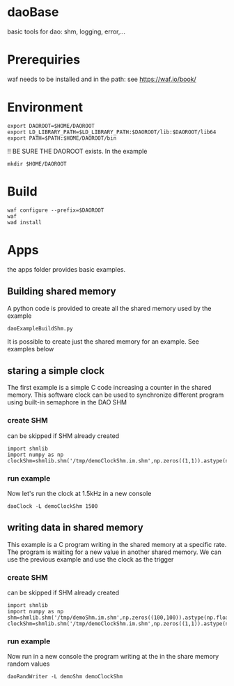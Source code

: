 # daoBase
basic tools for dao: shm, logging, error,...

# Prerequiries
waf needs to be installed and in the path: see https://waf.io/book/

# Environment
```
export DAOROOT=$HOME/DAOROOT
export LD_LIBRARY_PATH=$LD_LIBRARY_PATH:$DAOROOT/lib:$DAOROOT/lib64
export PATH=$PATH:$HOME/DAOROOT/bin

```
!! BE SURE THE DAOROOT exists. In the example
```
mkdir $HOME/DAOROOT
```
# Build
```
waf configure --prefix=$DAOROOT
waf
wad install
```
# Apps
the apps folder provides basic examples.
## Building shared memory
A python code is provided to create all the shared memory used by the example
```
daoExampleBuildShm.py
```
It is possible to create just the shared memory for an example. See examples below
## staring a simple clock
The first example is a simple C code increasing a counter in the shared memory.
This software clock can be used to synchronize different program using built-in semaphore in the DAO SHM
### create SHM
can be skipped if SHM already created
```
import shmlib
import numpy as np
clockShm=shmlib.shm('/tmp/demoClockShm.im.shm',np.zeros((1,1)).astype(np.uint32))
``` 
### run example
Now let's run the clock at 1.5kHz in a new console
```
daoClock -L demoClockShm 1500
```
## writing data in shared memory
This example is a C program writing in the shared memory at a specific rate.
The program is waiting for a new value in another shared memory. We can use the previous example and use the clock as the trigger
### create SHM
can be skipped if SHM already created
```
import shmlib
import numpy as np
shm=shmlib.shm('/tmp/demoShm.im.shm',np.zeros((100,100)).astype(np.float32))
clockShm=shmlib.shm('/tmp/demoClockShm.im.shm',np.zeros((1,1)).astype(np.uint32))
``` 
### run example
Now run in a new console the program writing at the in the share memory random values
```
daoRandWriter -L demoShm demoClockShm
```